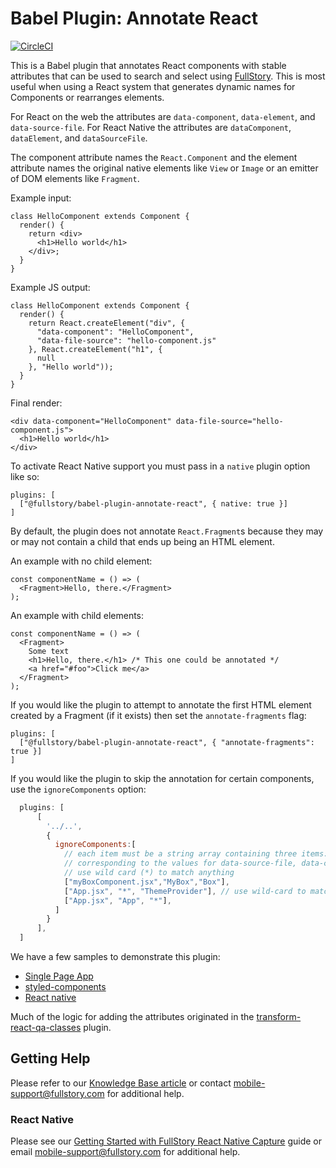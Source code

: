 # Babel Plugin: Annotate React
[![CircleCI](https://circleci.com/gh/fullstorydev/fullstory-babel-plugin-annotate-react.svg?style=svg)](https://circleci.com/gh/fullstorydev/fullstory-babel-plugin-annotate-react)

This is a Babel plugin that annotates React components with stable attributes that can be used to search and select using [FullStory](https://www.fullstory.com/). This is most useful when using a React system that generates dynamic names for Components or rearranges elements.

For React on the web the attributes are `data-component`, `data-element`, and `data-source-file`. For React Native the attributes are `dataComponent`, `dataElement`, and `dataSourceFile`.

The component attribute names the `React.Component` and the element attribute names the original native elements like `View` or `Image` or an emitter of DOM elements like `Fragment`.

Example input:

    class HelloComponent extends Component {
      render() {
        return <div>
          <h1>Hello world</h1>
        </div>;
      }
    }

Example JS output:

    class HelloComponent extends Component {
      render() {
        return React.createElement("div", {
          "data-component": "HelloComponent",
          "data-file-source": "hello-component.js"
        }, React.createElement("h1", {
          null
        }, "Hello world"));
      }
    }

Final render:

    <div data-component="HelloComponent" data-file-source="hello-component.js">
      <h1>Hello world</h1>
    </div>

To activate React Native support you must pass in a `native` plugin option like so:

    plugins: [
      ["@fullstory/babel-plugin-annotate-react", { native: true }]
    ]


By default, the plugin does not annotate `React.Fragment`s because they may or may not contain a child that ends up being an HTML element.

An example with no child element:

    const componentName = () => (
      <Fragment>Hello, there.</Fragment>
    );

An example with child elements:

    const componentName = () => (
      <Fragment>
        Some text
        <h1>Hello, there.</h1> /* This one could be annotated */
        <a href="#foo">Click me</a>
      </Fragment>
    );


If you would like the plugin to attempt to annotate the first HTML element created by a Fragment (if it exists) then set the `annotate-fragments` flag:

    plugins: [
      ["@fullstory/babel-plugin-annotate-react", { "annotate-fragments": true }]
    ]

If you would like the plugin to skip the annotation for certain components, use the `ignoreComponents` option:

```javascript
  plugins: [
      [
        '../..',
        { 
          ignoreComponents:[
            // each item must be a string array containing three items: file name, component name, element name 
            // corresponding to the values for data-source-file, data-component, data-element
            // use wild card (*) to match anything
            ["myBoxComponent.jsx","MyBox","Box"],
            ["App.jsx", "*", "ThemeProvider"], // use wild-card to match anything
            ["App.jsx", "App", "*"], 
          ]
        }
      ],
  ]
```

We have a few samples to demonstrate this plugin:

- [Single Page App](./samples/single-page-app/)
- [styled-components](./samples/styled-components/)
- [React native](./samples/react-native-app/)

Much of the logic for adding the attributes originated in the [transform-react-qa-classes](https://github.com/davesnx/babel-plugin-transform-react-qa-classes/) plugin.

## Getting Help

Please refer to our [Knowledge Base article](https://help.fullstory.com/hc/en-us/articles/360049493054-FullStory-s-Annotate-React-plugin-for-Web-Native) or contact mobile-support@fullstory.com for additional help.

### React Native

Please see our [Getting Started with FullStory React Native Capture](https://help.fullstory.com/hc/en-us/articles/360052419133) guide or email mobile-support@fullstory.com for additional help.
